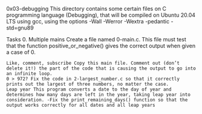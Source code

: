 

0x03-debugging This directory contains some certain files on C programming language (Debugging), that will be compiled on Ubuntu 20.04 LTS using gcc, using the options -Wall -Werror -Wextra -pedantic -std=gnu89

Tasks 0. Multiple mains Create a file named 0-main.c. This file must test that the function positive_or_negative() gives the correct output when given a case of 0.

    Like, comment, subscribe Copy this main file. Comment out (don’t delete it!) the part of the code that is causing the output to go into an infinite loop.
    0 > 972? Fix the code in 2-largest_number.c so that it correctly prints out the largest of three numbers, no matter the case.
    Leap year This program converts a date to the day of year and determines how many days are left in the year, taking leap year into consideration. -Fix the print_remaining_days() function so that the output works correctly for all dates and all leap years


